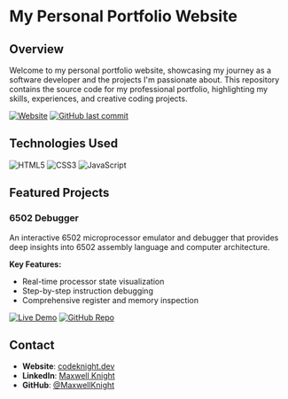 # My Personal Portfolio Website

## Overview
Welcome to my personal portfolio website, showcasing my journey as a software developer and the projects I'm passionate about. This repository contains the source code for my professional portfolio, highlighting my skills, experiences, and creative coding projects.

[![Website](https://img.shields.io/website?url=https%3A%2F%2Fcodeknight.dev&logo=circle&logoColor=white&label=website)](https://codeknight.dev)
[![GitHub last commit](https://img.shields.io/github/last-commit/MaxwellKnight/mk-portfolio)](https://github.com/MaxwellKnight/mk-portfolio)

## Technologies Used
![HTML5](https://img.shields.io/badge/HTML5-E34F26?style=flat&logo=html5&logoColor=white)
![CSS3](https://img.shields.io/badge/CSS3-1572B6?style=flat&logo=css3&logoColor=white)
![JavaScript](https://img.shields.io/badge/JavaScript-F7DF1E?style=flat&logo=javascript&logoColor=black)

## Featured Projects

### 6502 Debugger
An interactive 6502 microprocessor emulator and debugger that provides deep insights into 6502 assembly language and computer architecture.

**Key Features:**
- Real-time processor state visualization
- Step-by-step instruction debugging
- Comprehensive register and memory inspection

[![Live Demo](https://img.shields.io/badge/Live%20Demo-Visit-brightgreen?style=flat&logo=googlechrome&logoColor=white)](https://codeknight.dev/projects/6502-debugger/)
[![GitHub Repo](https://img.shields.io/badge/GitHub-View%20Code-black?style=flat&logo=github)](https://github.com/MaxwellKnight/nes-emulator)

## Contact
- **Website**: [codeknight.dev](https://codeknight.dev)
- **LinkedIn**: [Maxwell Knight](https://www.linkedin.com/in/maxwell-knight)
- **GitHub**: [@MaxwellKnight](https://github.com/MaxwellKnight)
